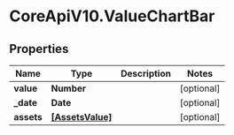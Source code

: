 # CoreApiV10.ValueChartBar

## Properties
Name | Type | Description | Notes
------------ | ------------- | ------------- | -------------
**value** | **Number** |  | [optional] 
**_date** | **Date** |  | [optional] 
**assets** | [**[AssetsValue]**](AssetsValue.md) |  | [optional] 


